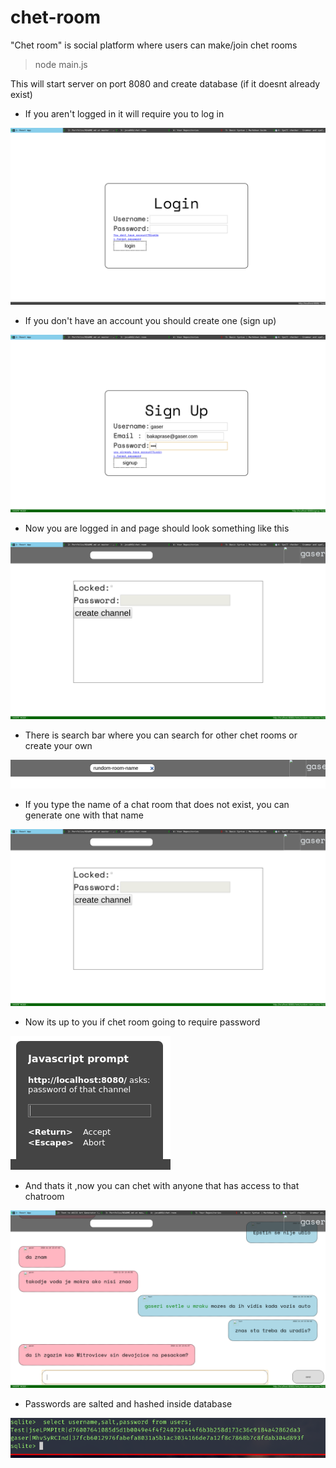 
# chet-room

"Chet room" is social platform where users can make/join chet rooms




>node main.js

This will start server on port 8080 and create database (if it doesnt already exist)


* If you aren't logged in it will require you to log in

![](https://github.com/joca069/chet-room/blob/master/screenshots/login.png?raw=true)

* If you don't have an account you should create one (sign up)

![](https://github.com/joca069/chet-room/blob/master/screenshots/signup.png?raw=true)

* Now you are logged in and page should look something like this 

![](https://github.com/joca069/chet-room/blob/master/screenshots/createChetroom.png?raw=true)

* There is search bar where you can search for other chet rooms or create your own

![](https://github.com/joca069/chet-room/blob/master/screenshots/searchbar.png?raw=true)

* If you type the name of a chat room that does not exist, you can generate one with that name

![](https://github.com/joca069/chet-room/blob/master/screenshots/createChetroom.png?raw=true)

* Now its up to you if chet room going to require password

![](https://github.com/joca069/chet-room/blob/master/screenshots/locked.png?raw=true)

* And thats it ,now you can chet with anyone that has access to that chatroom

![](https://github.com/joca069/chet-room/blob/master/screenshots/chet.png?raw=true)

* Passwords are salted and hashed inside database

![](https://github.com/joca069/chet-room/blob/master/screenshots/database.png?raw=true)













